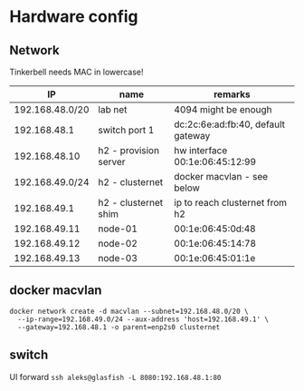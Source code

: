 # Hardware config

## Network 

Tinkerbell needs MAC in lowercase!

| IP              | name                 | remarks               |
| --------------- | ----------------------- | --------------------- |
| 192.168.48.0/20 | lab net                 | 4094 might be enough  |
| 192.168.48.1    | switch port 1           | dc:2c:6e:ad:fb:40, default gateway       |
| 192.168.48.10   | h2 - provision server   | hw interface 00:1e:06:45:12:99     |
| 192.168.49.0/24 | h2 - clusternet         | docker macvlan - see below  |
| 192.168.49.1    | h2 - clusternet shim    | ip to reach clusternet from h2     |
| 192.168.49.11   | node-01                 | 00:1e:06:45:0d:48     | 
| 192.168.49.12   | node-02                 | 00:1e:06:45:14:78     | 
| 192.168.49.13   | node-03                 | 00:1e:06:45:01:1e     | 

## docker macvlan

```
docker network create -d macvlan --subnet=192.168.48.0/20 \
  --ip-range=192.168.49.0/24 --aux-address 'host=192.168.49.1' \
  --gateway=192.168.48.1 -o parent=enp2s0 clusternet
``` 

## switch

UI forward `ssh aleks@glasfish -L 8080:192.168.48.1:80`


